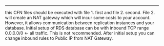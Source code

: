 ****
this CFN files should be executed with file 1. first and file 2. second. File 2. will create an NAT gateway which will incur some costs to your account. However, it allows communication between replication instances and your database. Initial setup of RDS database can be with inbound TCP range 0.0.0.0/0 <- all traffic. This is not recommended. After initial setup you can change inbound rules to Public IP from NAT Gateway.
